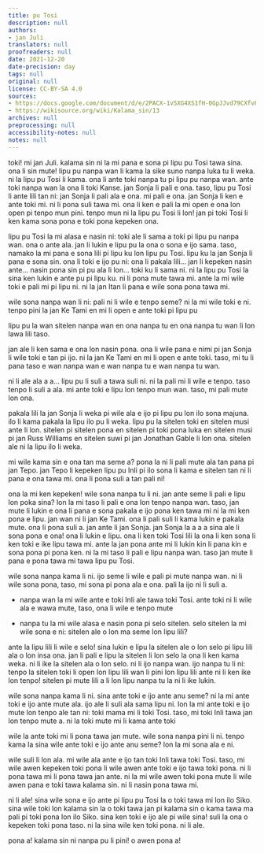 ```yaml
---
title: pu Tosi
description: null
authors:
- jan Juli
translators: null
proofreaders: null
date: 2021-12-20
date-precision: day
tags: null
original: null
license: CC-BY-SA 4.0
sources:
- https://docs.google.com/document/d/e/2PACX-1vSXG4XS1fH-0GpJJvd79CXfvPXCXi5_Fb-2Grm1cqa0RDoJS54GY6DZvSOFWUpFB3Cn4gUhz0k2qpfL/pub
- https://wikisource.org/wiki/Kalama_sin/13
archives: null
preprocessing: null
accessibility-notes: null
notes: null
---
```


toki! mi jan Juli. kalama sin ni la mi pana e sona pi lipu pu Tosi tawa sina. ona li sin mute! lipu pu nanpa wan li kama la sike suno nanpa luka tu li weka. ni la lipu pu Tosi li kama. ona li ante toki nanpa tu pi lipu pu nanpa wan. ante toki nanpa wan la ona li toki Kanse. jan Sonja li pali e ona. taso, lipu pu Tosi li ante lili tan ni: jan Sonja li pali ala e ona. mi pali e ona. jan Sonja li ken e ante toki mi. ni li pona suli tawa mi. ona li ken e pali la mi open e ona lon open pi tenpo mun pini. tenpo mun ni la lipu pu Tosi li lon! jan pi toki Tosi li ken kama sona pona e toki pona kepeken ona.

lipu pu Tosi la mi alasa e nasin ni: toki ale li sama a toki pi lipu pu nanpa wan. ona o ante ala. jan li lukin e lipu pu la ona o sona e ijo sama. taso, namako la mi pana e sona lili pi lipu ku lon lipu pu Tosi. lipu ku la jan Sonja li pana e sona sin. ona li toki e ijo pu ni: ona li pakala lili... jan li kepeken nasin ante... nasin pona sin pi pu ala li lon... toki ku li sama ni. ni la lipu pu Tosi la sina ken lukin e ante pu pi lipu ku. ni li pona mute tawa mi. ante la mi wile toki e pali mi pi lipu ni. ni la jan Itan li pana e wile sona pona tawa mi.

wile sona nanpa wan li ni: pali ni li wile e tenpo seme? ni la mi wile toki e ni. tenpo pini la jan Ke Tami en mi li open e ante toki pi lipu pu

lipu pu la wan sitelen nanpa wan en ona nanpa tu en ona nanpa tu wan li lon lawa lili taso.

jan ale li ken sama e ona lon nasin pona. ona li wile pana e nimi pi jan Sonja li wile toki e tan pi ijo. ni la jan Ke Tami en mi li open e ante toki. taso, mi tu li pana taso e wan nanpa wan e wan nanpa tu e wan nanpa tu wan.

ni li ale ala a a... lipu pu li suli a tawa suli ni. ni la pali mi li wile e tenpo. taso tenpo li suli a ala. mi ante toki e lipu lon tenpo mun wan. taso, mi pali mute lon ona.

pakala lili la jan Sonja li weka pi wile ala e ijo pi lipu pu lon ilo sona majuna. ilo li kama pakala la lipu ilo pu li weka. lipu pu la sitelen toki en sitelen musi ante li lon. sitelen pi sitelen pona en sitelen pi toki pona luka en sitelen musi pi jan Russ Williams en sitelen suwi pi jan Jonathan Gable li lon ona. sitelen ale ni la lipu ilo li weka.

mi wile kama sin e ona tan ma seme a? pona la ni li pali mute ala tan pana pi jan Tepo. jan Tepo li kepeken lipu pu Inli pi ilo sona li kama e sitelen tan ni li pana e ona tawa mi. ona li pona suli a tan pali ni!

ona la mi ken kepeken! wile sona nanpa tu li ni. jan ante seme li pali e lipu lon poka sina? lon la mi taso li pali e ona lon tenpo nanpa wan. taso, jan mute li lukin e ona li pana e sona pakala e ijo pona ken tawa mi ni la mi ken pona e lipu. jan wan ni li jan Ke Tami. ona li pali suli li kama lukin e pakala mute. ona li pona suli a. jan ante li jan Sonja. jan Sonja la a a a sina ale li sona pona e ona! ona li lukin e lipu. ona li ken toki Tosi lili la ona li ken sona li ken toki e ike lipu tawa mi. ante la jan pona ante mi li lukin kin li pana kin e sona pona pi pona ken. ni la mi taso li pali e lipu nanpa wan. taso jan mute li pana e pona tawa mi tawa lipu pu Tosi.

wile sona nanpa kama li ni. ijo seme li wile e pali pi mute nanpa wan. ni li wile sona pona, taso, mi sona pi pona ala e ona. pali la ijo ni li suli a.

* nanpa wan la mi wile ante e toki Inli ale tawa toki Tosi. ante toki ni li wile ala e wawa mute, taso, ona li wile e tenpo mute

* nanpa tu la mi wile alasa e nasin pona pi selo sitelen. selo sitelen la mi wile sona e ni: sitelen ale o lon ma seme lon lipu lili?

ante la lipu lili li wile e selo! sina lukin e lipu la sitelen ale o lon selo pi lipu lili ala o lon insa ona. jan li pali e lipu la sitelen li lon selo la ona li ken kama weka. ni li ike la sitelen ala o lon selo. ni li ijo nanpa wan. ijo nanpa tu li ni: tenpo la sitelen toki li open lon lipu lili wan li pini lon lipu lili ante ni li ken ike lon tenpo! sitelen pi mute lili a li lon lipu nanpa tu la ni li ike lukin.

wile sona nanpa kama li ni. sina ante toki e ijo ante anu seme? ni la mi ante toki e ijo ante mute ala. ijo ale li suli ala sama lipu ni. lon la mi ante toki e ijo mute lon tenpo ale tan ni: toki mama mi li toki Tosi. taso, mi toki Inli tawa jan lon tenpo mute a. ni la toki mute mi li kama ante toki

wile la ante toki mi li pona tawa jan mute. wile sona nanpa pini li ni. tenpo kama la sina wile ante toki e ijo ante anu seme? lon la mi sona ala e ni.

wile suli li lon ala. mi wile ala ante e ijo tan toki Inli tawa toki Tosi. taso, mi wile awen kepeken toki pona li wile awen ante toki e ijo tawa toki pona. ni li pona tawa mi li pona tawa jan ante. ni la mi wile awen toki pona mute li wile awen pana e toki tawa kalama sin. ni li nasin pona tawa mi.

ni li ale! sina wile sona e ijo ante pi lipu pu Tosi la o toki tawa mi lon ilo Siko. sina wile toki lon kalama sin la o toki tawa jan pi kalama sin o kama tawa ma pali pi toki pona lon ilo Siko. sina ken toki e ijo ale pi wile sina! suli la ona o kepeken toki pona taso. ni la sina wile ken toki pona. ni li ale.

pona a! kalama sin ni nanpa pu li pini! o awen pona a!